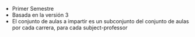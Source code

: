 - Primer Semestre
- Basada en la versión 3
- El conjunto de aulas a impartir es un subconjunto del conjunto de aulas por cada carrera, para cada subject-professor
